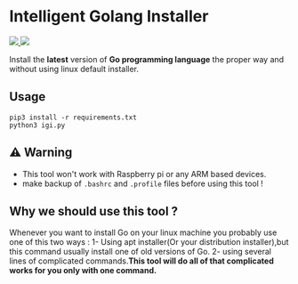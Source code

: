 # Intelligent Golang Installer
<p>
<a href="#">
    <img src="https://img.shields.io/badge/python-v3-blue">
</a>
<a href="#">
    <img src="https://img.shields.io/badge/platform-Linux-red">
</a>
</p>
Install the <b>latest</b> version of <b>Go programming language</b> the proper way and without using linux default installer.

## Usage
```
pip3 install -r requirements.txt
python3 igi.py
```
## :warning: Warning
* This tool won't work with Raspberry pi or any ARM based devices.
* make backup of `.bashrc` and `.profile` files before using this tool !
## Why we should use this tool ?
Whenever you want to install Go on your linux machine you probably use one of this two ways : 1- Using apt installer(Or your distribution installer),but this command usually install one of old versions of Go. 2- using several lines of complicated commands.<b>This tool will do all of that complicated works for you only with one command.</b>


